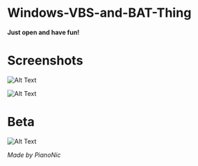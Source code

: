 # Windows-VBS-and-BAT-Thing
**Just open and have fun!**

# Screenshots

![Alt Text](https://github.com/Pianonic/Windows-VBS-and-BAT-Thing/blob/main/Screenshots/1%20(1).png?raw=true) 

![Alt Text](https://github.com/Pianonic/Windows-VBS-and-BAT-Thing/blob/main/Screenshots/2%20(1).png?raw=true) 

# Beta

![Alt Text](https://raw.githubusercontent.com/Pianonic/Windows-VBS-and-BAT-Thing/main/Screenshots/1.gif) 

*Made by PianoNic*
